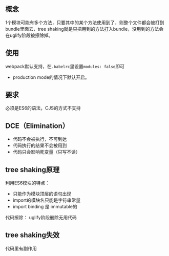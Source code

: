 ## 概念
1个模块可能有多个方法，只要其中的某个方法使用到了，则整个文件都会被打到bundle里面去，tree shaking就是只把用到的方法打入bundle，没用到的方法会在uglify阶段被擦除掉。

## 使用
webpack默认支持，在`.babelrc`里设置`modules: false`即可
- production mode的情况下默认开启。

## 要求
必须是ES6的语法，CJS的方式不支持

## DCE（Elimination）
- 代码不会被执行，不可到达
- 代码执行的结果不会被用到
- 代码只会影响死变量（只写不读）

## tree shaking原理
利用ES6模块的特点：
- 只能作为模块顶层的语句出现
- import的模块名只能是字符串常量
- import binding 是 immutable的

代码擦除： uglify阶段删除无用代码

## tree shaking失效
代码里有副作用